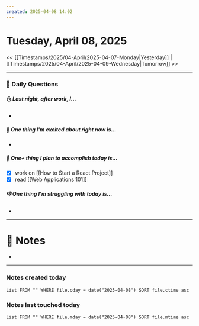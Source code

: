 ```yaml
---
created: 2025-04-08 14:02
---
```

# Tuesday, April 08, 2025

<< [[Timestamps/2025/04-April/2025-04-07-Monday|Yesterday]] | [[Timestamps/2025/04-April/2025-04-09-Wednesday|Tomorrow]] >>

---
### 📅 Daily Questions
##### 🌜 Last night, after work, I...
- 

##### 🙌 One thing I'm excited about right now is...
- 

##### 🚀 One+ thing I plan to accomplish today is...
- [x] work on [[How to Start a React Project]]
- [x] read [[Web Applications 101]]

##### 👎 One thing I'm struggling with today is...
- 

---
# 📝 Notes
- 

---
### Notes created today
```dataview
List FROM "" WHERE file.cday = date("2025-04-08") SORT file.ctime asc
```

### Notes last touched today
```dataview
List FROM "" WHERE file.mday = date("2025-04-08") SORT file.mtime asc
```